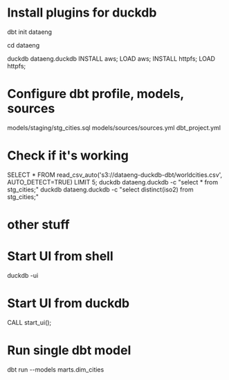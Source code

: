 # Install plugins for duckdb
dbt init dataeng

cd dataeng

duckdb dataeng.duckdb
INSTALL aws;
LOAD aws;
INSTALL httpfs;
LOAD httpfs;

# Configure dbt profile, models, sources
models/staging/stg_cities.sql
models/sources/sources.yml
dbt_project.yml

# Check if it's working
SELECT * FROM read_csv_auto('s3://dataeng-duckdb-dbt/worldcities.csv', AUTO_DETECT=TRUE) LIMIT 5;
duckdb dataeng.duckdb -c "select * from stg_cities;"
duckdb dataeng.duckdb -c "select distinct(iso2) from stg_cities;"

# other stuff
# Start UI from shell
duckdb -ui

# Start UI from duckdb
CALL start_ui();

# Run single dbt model
dbt run --models marts.dim_cities
